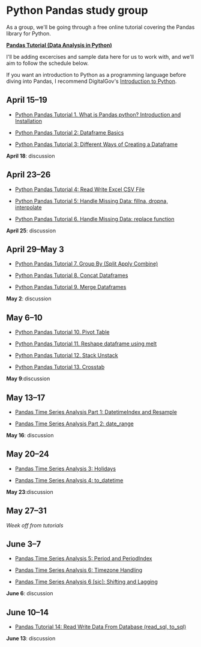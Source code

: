 # Python Pandas study group

As a group, we'll be going through a free online tutorial covering the Pandas library for Python.

[**Pandas Tutorial (Data Analysis in Python)**](https://www.youtube.com/playlist?list=PLeo1K3hjS3uuASpe-1LjfG5f14Bnozjwy)

I'll be adding excercises and sample data here for us to work with, and we'll aim to follow the schedule below.

If you want an introduction to Python as a programming language before diving into Pandas, I recommend DigitalGov's [Introduction to Python](https://www.youtube.com/watch?v=v8JtNRwy0cE&list=PLd9b-GuOJ3nGgxQxVIsu_JaFif3gUMFjS).

## April 15–19

- [Python Pandas Tutorial 1. What is Pandas python? Introduction and Installation](https://www.youtube.com/watch?v=CmorAWRsCAw&list=PLeo1K3hjS3uuASpe-1LjfG5f14Bnozjwy&index=2&t=0s)

- [Python Pandas Tutorial 2: Dataframe Basics](https://www.youtube.com/watch?v=F6kmIpWWEdU&list=PLeo1K3hjS3uuASpe-1LjfG5f14Bnozjwy&index=3&t=0s)

- [Python Pandas Tutorial 3: Different Ways of Creating a Dataframe](https://www.youtube.com/watch?v=3k0HbcUGErE&list=PLeo1K3hjS3uuASpe-1LjfG5f14Bnozjwy&index=4&t=0s)

**April 18**: discussion

## April 23–26

- [Python Pandas Tutorial 4: Read Write Excel CSV File](https://www.youtube.com/watch?v=-0NwrcZOKhQ&list=PLeo1K3hjS3uuASpe-1LjfG5f14Bnozjwy&index=5&t=0s)

- [Python Pandas Tutorial 5: Handle Missing Data: fillna, dropna, interpolate](https://www.youtube.com/watch?v=EaGbS7eWSs0&list=PLeo1K3hjS3uuASpe-1LjfG5f14Bnozjwy&index=6&t=0s)

- [Python Pandas Tutorial 6. Handle Missing Data: replace function](https://www.youtube.com/watch?v=XOxABiMhG2U&list=PLeo1K3hjS3uuASpe-1LjfG5f14Bnozjwy&index=7&t=0s)

**April 25**: discussion

## April 29–May 3

- [Python Pandas Tutorial 7. Group By (Split Apply Combine)](https://www.youtube.com/watch?v=Wb2Tp35dZ-I&list=PLeo1K3hjS3uuASpe-1LjfG5f14Bnozjwy&index=8&t=0s)

- [Python Pandas Tutorial 8. Concat Dataframes](https://www.youtube.com/watch?v=WGOEFok1szA&list=PLeo1K3hjS3uuASpe-1LjfG5f14Bnozjwy&index=9&t=0s)

- [Python Pandas Tutorial 9. Merge Dataframes](https://www.youtube.com/watch?v=h4hOPGo4UVU&list=PLeo1K3hjS3uuASpe-1LjfG5f14Bnozjwy&index=10&t=0s)

**May 2**: discussion

## May 6–10

- [Python Pandas Tutorial 10. Pivot Table](https://www.youtube.com/watch?v=xPPs59pn6qU&list=PLeo1K3hjS3uuASpe-1LjfG5f14Bnozjwy&index=11&t=0s)

- [Python Pandas Tutorial 11. Reshape dataframe using melt](https://www.youtube.com/watch?v=oY62o-tBHF4&list=PLeo1K3hjS3uuASpe-1LjfG5f14Bnozjwy&index=12&t=0s)

- [Python Pandas Tutorial 12. Stack Unstack](https://www.youtube.com/watch?v=BUOy4RUUepg&list=PLeo1K3hjS3uuASpe-1LjfG5f14Bnozjwy&index=13&t=0s)

- [Python Pandas Tutorial 13. Crosstab](https://www.youtube.com/watch?v=I_kUj-MfYys&list=PLeo1K3hjS3uuASpe-1LjfG5f14Bnozjwy&index=14&t=0s)

**May 9**:discussion

## May 13–17

- [Pandas Time Series Analysis Part 1: DatetimeIndex and Resample](https://www.youtube.com/watch?v=r0s4slGHwzE&list=PLeo1K3hjS3uuASpe-1LjfG5f14Bnozjwy&index=15&t=0s)

- [Pandas Time Series Analysis Part 2: date_range](https://www.youtube.com/watch?v=A9c7hGXQ5A8&list=PLeo1K3hjS3uuASpe-1LjfG5f14Bnozjwy&index=16&t=0s)

**May 16**: discussion

## May 20–24

- [Pandas Time Series Analysis 3: Holidays](https://www.youtube.com/watch?v=Fo0IMzfcnQE&list=PLeo1K3hjS3uuASpe-1LjfG5f14Bnozjwy&index=17&t=0s)

- [Pandas Time Series Analysis 4: to_datetime](https://www.youtube.com/watch?v=igWjq3jtLYI&list=PLeo1K3hjS3uuASpe-1LjfG5f14Bnozjwy&index=18&t=0s)

**May 23**:discussion

## May 27–31

_Week off from tutorials_

## June 3–7

- [Pandas Time Series Analysis 5: Period and PeriodIndex](https://www.youtube.com/watch?v=3l9YOS4y24Y&list=PLeo1K3hjS3uuASpe-1LjfG5f14Bnozjwy&index=19&t=0s)

- [Pandas Time Series Analysis 6: Timezone Handling](https://www.youtube.com/watch?v=9IW2GIJajLs&list=PLeo1K3hjS3uuASpe-1LjfG5f14Bnozjwy&index=20&t=0s)

- [Pandas Time Series Analysis 6 [sic]: Shifting and Lagging](https://www.youtube.com/watch?v=0lsmdNLNorY&list=PLeo1K3hjS3uuASpe-1LjfG5f14Bnozjwy&index=21&t=0s)

**June 6**: discussion

## June 10–14

- [Pandas Tutorial 14: Read Write Data From Database (read_sql, to_sql)](https://www.youtube.com/watch?v=M-4EpNdlSuY&list=PLeo1K3hjS3uuASpe-1LjfG5f14Bnozjwy&index=22&t=0s)

**June 13**: discussion 

